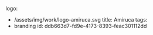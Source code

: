 logo:
  - /assets/img/work/logo-amiruca.svg
title: Amiruca
tags:
  - branding
id: ddb663d7-fd9e-4173-8393-feac301112dd

